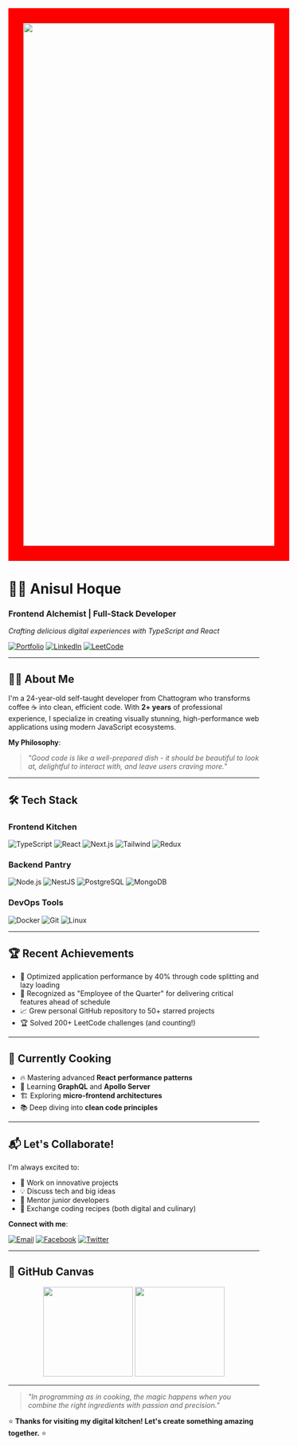 <img align="center" width="1050" style="border: 30px solid red;" src="https://i.pinimg.com/originals/ca/26/2e/ca262e0354eea311c41134c3e4bc3bc2.gif">

# 👨‍🍳 Anisul Hoque 

### **Frontend Alchemist | Full-Stack Developer**  
*Crafting delicious digital experiences with TypeScript and React*

[![Portfolio](https://img.shields.io/badge/🚀-Portfolio-FF4088?style=for-the-badge)](https://yourportfolio.com)
[![LinkedIn](https://img.shields.io/badge/LinkedIn-0A66C2?style=for-the-badge&logo=linkedin&logoColor=white)](https://www.linkedin.com/in/anisul-hoque/)
[![LeetCode](https://img.shields.io/badge/LeetCode-FFA116?style=for-the-badge&logo=leetcode&logoColor=black)](https://leetcode.com/u/anisulhoque587/)

---

## 🧑‍💻 **About Me**  
I'm a 24-year-old self-taught developer from Chattogram who transforms coffee ☕ into clean, efficient code. With **2+ years** of professional experience, I specialize in creating visually stunning, high-performance web applications using modern JavaScript ecosystems.

**My Philosophy**:  
> *"Good code is like a well-prepared dish - it should be beautiful to look at, delightful to interact with, and leave users craving more."*

---

## 🛠️ **Tech Stack**  

### **Frontend Kitchen**  
![TypeScript](https://img.shields.io/badge/TypeScript-3178C6?style=for-the-badge&logo=typescript&logoColor=white)
![React](https://img.shields.io/badge/React-61DAFB?style=for-the-badge&logo=react&logoColor=black)
![Next.js](https://img.shields.io/badge/Next.js-000000?style=for-the-badge&logo=next.js&logoColor=white)
![Tailwind](https://img.shields.io/badge/Tailwind_CSS-38B2AC?style=for-the-badge&logo=tailwind-css&logoColor=white)
![Redux](https://img.shields.io/badge/Redux-764ABC?style=for-the-badge&logo=redux&logoColor=white)

### **Backend Pantry**  
![Node.js](https://img.shields.io/badge/Node.js-339933?style=for-the-badge&logo=node.js&logoColor=white)
![NestJS](https://img.shields.io/badge/NestJS-E0234E?style=for-the-badge&logo=nestjs&logoColor=white)
![PostgreSQL](https://img.shields.io/badge/PostgreSQL-4169E1?style=for-the-badge&logo=postgresql&logoColor=white)
![MongoDB](https://img.shields.io/badge/MongoDB-47A248?style=for-the-badge&logo=mongodb&logoColor=white)

### **DevOps Tools**  
![Docker](https://img.shields.io/badge/Docker-2496ED?style=for-the-badge&logo=docker&logoColor=white)
![Git](https://img.shields.io/badge/Git-F05032?style=for-the-badge&logo=git&logoColor=white)
![Linux](https://img.shields.io/badge/Linux-FCC624?style=for-the-badge&logo=linux&logoColor=black)

---

## 🏆 **Recent Achievements**  

- 🚀 Optimized application performance by 40% through code splitting and lazy loading
- 🏅 Recognized as "Employee of the Quarter" for delivering critical features ahead of schedule
- 📈 Grew personal GitHub repository to 50+ starred projects
- 🏆 Solved 200+ LeetCode challenges (and counting!)

---

## 🌱 **Currently Cooking**  

- 🔥 Mastering advanced **React performance patterns**
- 🧠 Learning **GraphQL** and **Apollo Server**
- 🏗️ Exploring **micro-frontend architectures**
- 📚 Deep diving into **clean code principles**

---

## 📬 **Let's Collaborate!**  

I'm always excited to:  
- 🤝 Work on innovative projects  
- 💡 Discuss tech and big ideas  
- 🎯 Mentor junior developers  
- 🍳 Exchange coding recipes (both digital and culinary)  

**Connect with me**:  

[![Email](https://img.shields.io/badge/Gmail-D14836?style=for-the-badge&logo=gmail&logoColor=white)](mailto:anisulhoque587@gmail.com)
[![Facebook](https://img.shields.io/badge/Facebook-1877F2?style=for-the-badge&logo=facebook&logoColor=white)](https://www.facebook.com/anis.ahad.58/)
[![Twitter](https://img.shields.io/badge/Twitter-1DA1F2?style=for-the-badge&logo=twitter&logoColor=white)](https://twitter.com/yourhandle)

---

## 🎨 **GitHub Canvas**  

<div align="center">
  <img height="180em" src="https://github-readme-stats.vercel.app/api?username=anisulhoque&show_icons=true&theme=radical&count_private=true" />
  <img height="180em" src="https://github-readme-stats.vercel.app/api/top-langs/?username=anisulhoque&layout=compact&theme=radical" />
</div>

---

> *"In programming as in cooking, the magic happens when you combine the right ingredients with passion and precision."*  

⭐ **Thanks for visiting my digital kitchen! Let's create something amazing together.** ⭐
